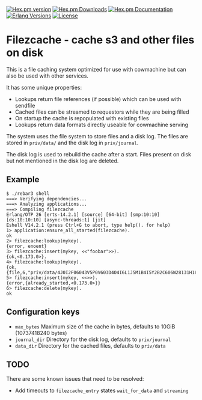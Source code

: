 [![Hex.pm version][hexpm version]][hexpm]
[![Hex.pm Downloads][hexpm downloads]][hexpm]
[![Hex.pm Documentation][hexdocs documentation]][hexdocs]
[![Erlang Versions][erlang version badge]][gh]
[![License][license]](https://www.apache.org/licenses/LICENSE-2.0)


Filezcache - cache s3 and other files on disk
=============================================

This is a file caching system optimized for use with cowmachine
but can also be used with other services.

It has some unique properties:

 * Lookups return file references (if possible) which can be used with sendfile
 * Cached files can be streamed to requestors while they are being filled
 * On startup the cache is repopulated with existing files
 * Lookups return data formats directly useable for cowmachine serving

The system uses the file system to store files and a disk log. The files are stored
in `priv/data/` and the disk log in `priv/journal`.

The disk log is used to rebuild the cache after a start. Files present on disk but
not mentioned in the disk log are deleted.

Example
-------

    $ ./rebar3 shell
    ===> Verifying dependencies...
    ===> Analyzing applications...
    ===> Compiling filezcache
    Erlang/OTP 26 [erts-14.2.1] [source] [64-bit] [smp:10:10] [ds:10:10:10] [async-threads:1] [jit]
    Eshell V14.2.1 (press Ctrl+G to abort, type help(). for help)
    1> application:ensure_all_started(filezcache).
    ok
    2> filezcache:lookup(mykey).
    {error, enoent}
    3> filezcache:insert(mykey, <<"foobar">>).
    {ok,<0.173.0>}.
    4> filezcache:lookup(mykey).
    {ok,{file,6,"priv/data/4J0I2F06043V5P0V603D4O4I6L1J5M1B4I5Y2B2C606W28131H164Z421M4X6221"}}
    5> filezcache:insert(mykey, <<>>).
    {error,{already_started,<0.173.0>}}
    6> filezcache:delete(mykey).
    ok


Configuration keys
------------------

 * `max_bytes` Maximum size of the cache in bytes, defaults to 10GiB (10737418240 bytes)
 * `journal_dir` Directory for the disk log, defaults to `priv/journal`
 * `data_dir` Directory for the cached files, defaults to `priv/data`

TODO
----

There are some known issues that need to be resolved:

 * Add timeouts to `filezcache_entry` states `wait_for_data` and `streaming`

<!-- Badges -->
[hexpm]: https://hex.pm/packages/filezcache
[hexpm version]: https://img.shields.io/hexpm/v/filezcache.svg?style=flat-curcle "Hex version"
[hexpm downloads]: https://img.shields.io/hexpm/dt/filezcache.svg?style=flat-curcle
[hexdocs documentation]: https://img.shields.io/badge/hex-docs-purple.svg?style=flat-curcle
[hexdocs]: https://hexdocs.pm/filezcache
[gh]: https://github.com/mworrell/filezcache/actions/workflows/test.yaml
[erlang version badge]: https://img.shields.io/badge/Supported%20Erlang%2FOTP-22.3%20to%2026-blue.svg?style=flat-curcle
[license]: https://img.shields.io/badge/License-Apache_2.0-blue.svg?logo=apache&logoColor=red "Apache 2.0"
